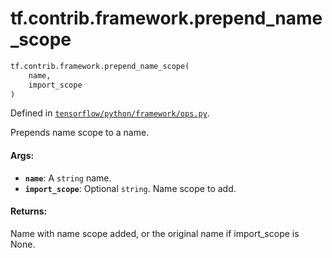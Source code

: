 <div itemscope itemtype="http://developers.google.com/ReferenceObject">
<meta itemprop="name" content="tf.contrib.framework.prepend_name_scope" />
<meta itemprop="path" content="Stable" />
</div>

# tf.contrib.framework.prepend_name_scope

``` python
tf.contrib.framework.prepend_name_scope(
    name,
    import_scope
)
```



Defined in [`tensorflow/python/framework/ops.py`](https://www.tensorflow.org/code/tensorflow/python/framework/ops.py).

Prepends name scope to a name.

#### Args:

* <b>`name`</b>: A `string` name.
* <b>`import_scope`</b>: Optional `string`. Name scope to add.


#### Returns:

Name with name scope added, or the original name if import_scope
is None.